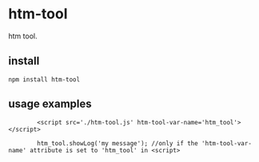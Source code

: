 # htm-tool
htm tool.

## install

`npm install htm-tool`

## usage examples

```
		<script src='./htm-tool.js' htm-tool-var-name='htm_tool'></script>

		htm_tool.showLog('my message');	//only if the 'htm-tool-var-name' attribute is set to 'htm_tool' in <script>
	
```

